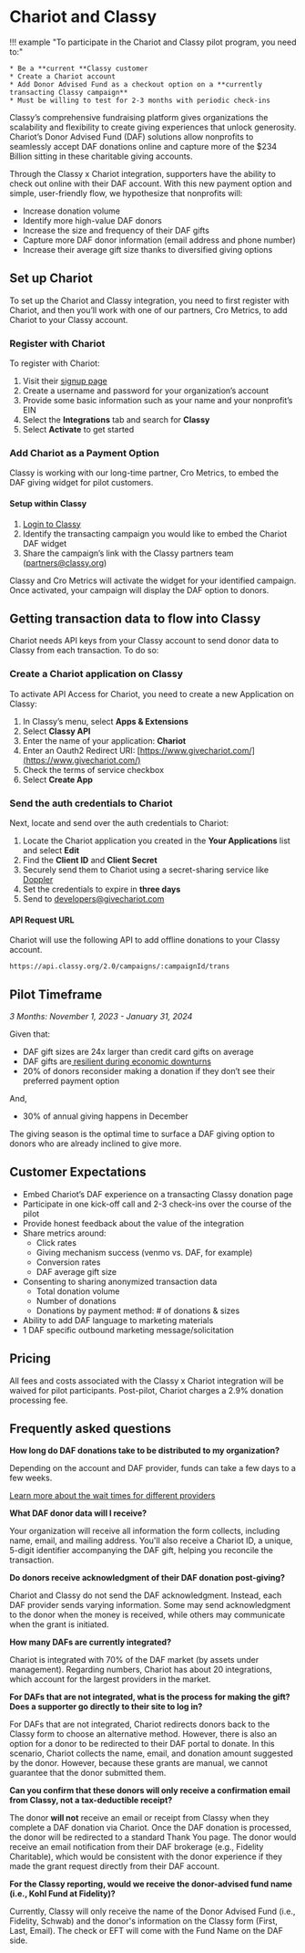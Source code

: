 # Chariot and Classy

!!! example "To participate in the Chariot and Classy pilot program, you need to:"

    * Be a **current **Classy customer
    * Create a Chariot account
    * Add Donor Advised Fund as a checkout option on a **currently transacting Classy campaign**
    * Must be willing to test for 2-3 months with periodic check-ins

Classy’s comprehensive fundraising platform gives organizations the scalability and flexibility to create giving experiences that unlock generosity. Chariot’s Donor Advised Fund (DAF) solutions allow nonprofits to seamlessly accept DAF donations online and capture more of the $234 Billion sitting in these charitable giving accounts.

Through the Classy x Chariot integration, supporters have the ability to check out online with their DAF account. With this new payment option and simple, user-friendly flow, we hypothesize that nonprofits will:

- Increase donation volume
- Identify more high-value DAF donors
- Increase the size and frequency of their DAF gifts
- Capture more DAF donor information (email address and phone number)
- Increase their average gift size thanks to diversified giving options

## Set up Chariot

To set up the Chariot and Classy integration, you need to first register with Chariot, and then you’ll work with one of our partners, Cro Metrics, to add Chariot to your Classy account.

### Register with Chariot

To register with Chariot:

1. Visit their [signup page](http://app.givechariot.com/signup)
2. Create a username and password for your organization’s account
3. Provide some basic information such as your name and your nonprofit’s EIN
4. Select the **Integrations** tab and search for **Classy**
5. Select **Activate** to get started

### Add Chariot as a Payment Option

Classy is working with our long-time partner, Cro Metrics, to embed the DAF giving widget for pilot customers.

#### Setup within Classy

1. [Login to Classy](https://www.classy.org/)
2. Identify the transacting campaign you would like to embed the Chariot DAF widget
3. Share the campaign’s link with the Classy partners team ([partners@classy.org](mailto:partners@classy.org))

Classy and Cro Metrics will activate the widget for your identified campaign. Once activated, your campaign will display the DAF option to donors.

## Getting transaction data to flow into Classy

Chariot needs API keys from your Classy account to send donor data to Classy from each transaction. To do so:

### Create a Chariot application on Classy

To activate API Access for Chariot, you need to create a new Application on Classy:

1. In Classy’s menu, select **Apps & Extensions**
2. Select **Classy API**
3. Enter the name of your application: **Chariot**
4. Enter an Oauth2 Redirect URI: [https://www.givechariot.com/](https://www.givechariot.com/)
5. Check the terms of service checkbox
6. Select **Create App**

### Send the auth credentials to Chariot

Next, locate and send over the auth credentials to Chariot:

1. Locate the Chariot application you created in the **Your Applications** list and select **Edit**
2. Find the **Client ID** and **Client Secret**
3. Securely send them to Chariot using a secret-sharing service like [Doppler](https://share.doppler.com)
4. Set the credentials to expire in **three days**
5. Send to <developers@givechariot.com>

#### API Request URL

Chariot will use the following API to add offline donations to your Classy account.

```
https://api.classy.org/2.0/campaigns/:campaignId/trans
```

## Pilot Timeframe

_3 Months: November 1, 2023 - January 31, 2024_

Given that:

- DAF gift sizes are 24x larger than credit card gifts on average
- DAF gifts are[ resilient during economic downturns](https://www.givechariot.com/post/why-donor-advised-funds-matter-more-than-ever-during-a-recession)
- 20% of donors reconsider making a donation if they don’t see their preferred payment option

And,

- 30% of annual giving happens in December

The giving season is the optimal time to surface a DAF giving option to donors who are already inclined to give more.

## Customer Expectations

- Embed Chariot’s DAF experience on a transacting Classy donation page
- Participate in one kick-off call and 2-3 check-ins over the course of the pilot
- Provide honest feedback about the value of the integration
- Share metrics around:
  - Click rates
  - Giving mechanism success (venmo vs. DAF, for example)
  - Conversion rates
  - DAF average gift size
- Consenting to sharing anonymized transaction data
  - Total donation volume
  - Number of donations
  - Donations by payment method: # of donations & sizes
- Ability to add DAF language to marketing materials
- 1 DAF specific outbound marketing message/solicitation

## Pricing

All fees and costs associated with the Classy x Chariot integration will be waived for pilot participants. Post-pilot, Chariot charges a 2.9% donation processing fee.

## Frequently asked questions

**How long do DAF donations take to be distributed to my organization?**

Depending on the account and DAF provider, funds can take a few days to a few weeks.

[Learn more about the wait times for different providers](https://www.givechariot.com/donor-advised-fund-donation-wait-times)

**What DAF donor data will I receive?**

Your organization will receive all information the form collects, including name, email, and mailing address. You'll also receive a Chariot ID, a unique, 5-digit identifier accompanying the DAF gift, helping you reconcile the transaction.

**Do donors receive acknowledgment of their DAF donation post-giving?**

Chariot and Classy do not send the DAF acknowledgment. Instead, each DAF provider sends varying information. Some may send acknowledgment to the donor when the money is received, while others may communicate when the grant is initiated.

**How many DAFs are currently integrated?**

Chariot is integrated with 70% of the DAF market (by assets under management). Regarding numbers, Chariot has about 20 integrations, which account for the largest providers in the market.

**For DAFs that are not integrated, what is the process for making the gift? Does a supporter go directly to their site to log in?**

For DAFs that are not integrated, Chariot redirects donors back to the Classy form to choose an alternative method. However, there is also an option for a donor to be redirected to their DAF portal to donate. In this scenario, Chariot collects the name, email, and donation amount suggested by the donor. However, because these grants are manual, we cannot guarantee that the donor submitted them.

**Can you confirm that these donors will only receive a confirmation email from Classy, not a tax-deductible receipt?**

The donor **will not** receive an email or receipt from Classy when they complete a DAF donation via Chariot. Once the DAF donation is processed, the donor will be redirected to a standard Thank You page. The donor would receive an email notification from their DAF brokerage (e.g., Fidelity Charitable), which would be consistent with the donor experience if they made the grant request directly from their DAF account.

**For the Classy reporting, would we receive the donor-advised fund name (i.e., Kohl Fund at Fidelity)?**

Currently, Classy will only receive the name of the Donor Advised Fund (i.e., Fidelity, Schwab) and the donor's information on the Classy form (First, Last, Email). The check or EFT will come with the Fund Name on the DAF side.
